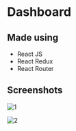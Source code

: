 # Dashboard 

## Made using 
- React JS
- React Redux
- React Router  

## Screenshots

 ![1](/screenshots/1.png)
 
 ![2](/screenshots/2.png)
 
